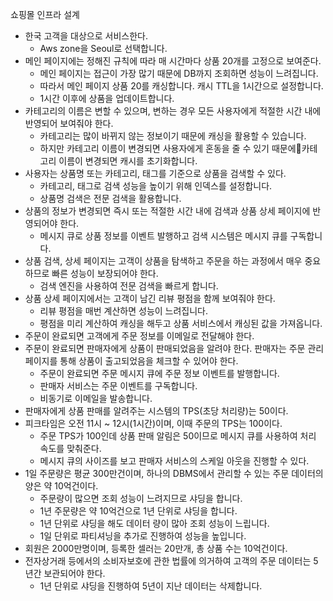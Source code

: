 쇼핑몰 인프라 설계

- 한국 고객을 대상으로 서비스한다.
	- Aws zone을 Seoul로 선택합니다.
- 메인 페이지에는 정해진 규칙에 따라 매 시간마다 상품 20개를 고정으로 보여준다.
	- 메인 페이지는 접근이 가장 많기 때문에 DB까지 조회하면 성능이 느려집니다.
	- 따라서 메인 페이지 상품 20를 캐싱합니다. 캐시 TTL을 1시간으로 설정합니다.
	- 1시간 이후에 상품을 업데이트합니다.
- 카테고리의 이름은 변할 수 있으며, 변하는 경우 모든 사용자에게 적절한 시간 내에 반영되어 보여줘야 한다.
	- 카테고리는 많이 바뀌지 않는 정보이기 때문에 캐싱을 활용할 수 있습니다.
	- 하지만 카테고리 이름이 변경되면 사용자에게 혼동을 줄 수 있기 때문에카테고리 이름이 변경되면 캐시를 초기화합니다.
- 사용자는 상품명 또는 카테고리, 태그를 기준으로 상품을 검색할 수 있다.
	- 카테고리, 태그로 검색 성능을 높이기 위해 인덱스를 설정합니다.
	- 상품명 검색은 전문 검색을 활용합니다.
- 상품의 정보가 변경되면 즉시 또는 적절한 시간 내에 검색과 상품 상세 페이지에 반영되어야 한다.
	- 메시지 큐로 상품 정보를 이벤트 발행하고 검색 시스템은 메시지 큐를 구독합니다.
- 상품 검색, 상세 페이지는 고객이 상품을 탐색하고 주문을 하는 과정에서 매우 중요하므로 빠른 성능이 보장되어야 한다.
	- 검색 엔진을 사용하여 전문 검색을 빠르게 합니다.
- 상품 상세 페이지에서는 고객이 남긴 리뷰 평점을 함께 보여줘야 한다.
	- 리뷰 평점을 매번 계산하면 성능이 느려집니다.
	- 평점을 미리 계산하여 캐싱을 해두고 상품 서비스에서 캐싱된 값을 가져옵니다.
- 주문이 완료되면 고객에게 주문 정보를 이메일로 전달해야 한다.
- 주문이 완료되면 판매자에게 상품이 판매되었음을 알려야 한다. 판매자는 주문 관리 페이지를 통해 상품이 출고되었음을 체크할 수 있어야 한다.
	- 주문이 완료되면 주문 메시지 큐에 주문 정보 이벤트를 발행합니다.
	- 판매자 서비스는 주문 이벤트를 구독합니다.
	- 비동기로 이메일을 발송합니다.
- 판매자에게 상품 판매를 알려주는 시스템의 TPS(초당 처리량)는 50이다.
- 피크타임은 오전 11시 ~ 12시(1시간)이며, 이때 주문의 TPS는 100이다.
	- 주문 TPS가 100인데 상품 판매 알림은 50이므로 메시지 큐를 사용하여 처리 속도를 맞춰준다.
	- 메시지 큐의 사이즈를 보고 판매자 서비스의 스케일 아웃을 진행할 수 있다.
- 1일 주문량은 평균 300만건이며, 하나의 DBMS에서 관리할 수 있는 주문 데이터의 양은 약 10억건이다.
	- 주문량이 많으면 조회 성능이 느려지므로 샤딩을 합니다.
	- 1년 주문량은 약 10억건으로 1년 단위로 샤딩을 합니다.
	- 1년 단위로 샤딩을 해도 데이터 량이 많아 조회 성능이 느립니다.
	- 1일 단위로 파티셔닝을 추가로 진행하여 성능을 높입니다.
- 회원은 2000만명이며, 등록한 셀러는 20만개, 총 상품 수는 10억건이다.
- 전자상거래 등에서의 소비자보호에 관한 법률에 의거하여 고객의 주문 데이터는 5년간 보관되어야 한다.
	- 1년 단위로 샤딩을 진행하여 5년이 지난 데이터는 삭제합니다.
